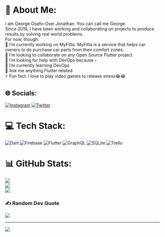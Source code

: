 # 💫 About Me:
I am George Osafo-Osei Jonathan. You can call me George.<br>Since 2019, I have been working and collaborating on projects to produce results by solving real world problems.<br>For now, though:<br>🔭 I’m currently working on MyFitta. MyFitta is a service that helps car owners to do purchase car parts from their comfort zones.<br>👯 I’m looking to collaborate on any Open Source Flutter project<br>🤝 I’m looking for help with DevOps because - <br>🌱 I’m currently learning DevOps<br>💬 Ask me anything Flutter related<br>⚡ Fun fact: I love to play video games to release stress😂😂
## 🌐 Socials:
[![Instagram](https://img.shields.io/badge/Instagram-%23E4405F.svg?logo=Instagram&logoColor=white)](https://instagram.com/nathan._john)  [![Twitter](https://img.shields.io/badge/Twitter-%231DA1F2.svg?logo=Twitter&logoColor=white)](https://twitter.com/Nathan_John151) 

# 💻 Tech Stack:
![Dart](https://img.shields.io/badge/dart-%230175C2.svg?style=plastic&logo=dart&logoColor=white) ![Firebase](https://img.shields.io/badge/firebase-%23039BE5.svg?style=plastic&logo=firebase) ![Flutter](https://img.shields.io/badge/Flutter-%2302569B.svg?style=plastic&logo=Flutter&logoColor=white) ![GraphQL](https://img.shields.io/badge/-GraphQL-E10098?style=plastic&logo=graphql&logoColor=white) ![SQLite](https://img.shields.io/badge/sqlite-%2307405e.svg?style=plastic&logo=sqlite&logoColor=white) ![Trello](https://img.shields.io/badge/Trello-%23026AA7.svg?style=plastic&logo=Trello&logoColor=white)
# 📊 GitHub Stats:
![](https://github-readme-stats.vercel.app/api?username=georonathan47&theme=vue-dark&hide_border=false&include_all_commits=true&count_private=true)<br/>
![](https://github-readme-streak-stats.herokuapp.com/?user=georonathan47&theme=vue-dark&hide_border=false)<br/>
![](https://github-readme-stats.vercel.app/api/top-langs/?username=georonathan47&theme=vue-dark&hide_border=false&include_all_commits=true&count_private=true&layout=compact)

<!-- ## 🏆 GitHub Trophies
![](https://github-profile-trophy.vercel.app/?username=georonathan47&theme=tokyonight&no-frame=false&no-bg=false&margin-w=4)
 -->
### ✍️ Random Dev Quote
![](https://quotes-github-readme.vercel.app/api?type=horizontal&theme=tokyonight)

---
[![](https://visitcount.itsvg.in/api?id=georonathan47&icon=5&color=0)](https://visitcount.itsvg.in)

<!-- Proudly created with GPRM ( https://gprm.itsvg.in ) -->
